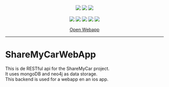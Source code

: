 <div align="center">
  <img src="https://img.shields.io/badge/javascript-339933.svg?style=for-the-badge&logo=javascript&logoColor=yellow"/>
  <img src="https://img.shields.io/badge/Mocha-339933?style=for-the-badge&logo=mocha&logoColor=white"/>
  <img src="https://img.shields.io/badge/Node.js-339933?style=for-the-badge&logo=nodedotjs&logoColor=white"/>
  <br/>
  <br/>
  <img src="https://img.shields.io/website?down_color=red&down_message=offline&up_color=brightgreen&up_message=online&url=https%3A%2F%2FShareMyCarWebApp.web.app"/>
  <img src="https://img.shields.io/github/workflow/status/deBasMan21/ShareMyCarAPI/ci-cd" />
  <img src="https://img.shields.io/github/commit-activity/m/deBasMan21/ShareMyCarAPI?color=brightgreen" />
  <img src="https://img.shields.io/github/last-commit/deBasMan21/ShareMyCarAPI" />
  <img src="https://img.shields.io/github/languages/code-size/deBasMan21/ShareMyCarAPI?color=brightgreen" />
  <br/>
  
  <a href="https://sharemycarwebapp.web.app/">Open Webapp<a/>


</div>
<hr/>
  
# ShareMyCarWebApp
This is de RESTful api for the ShareMyCar project. 
<br>
It uses mongoDB and neo4j as data storage.
<br>
This backend is used for a webapp en an ios app.
